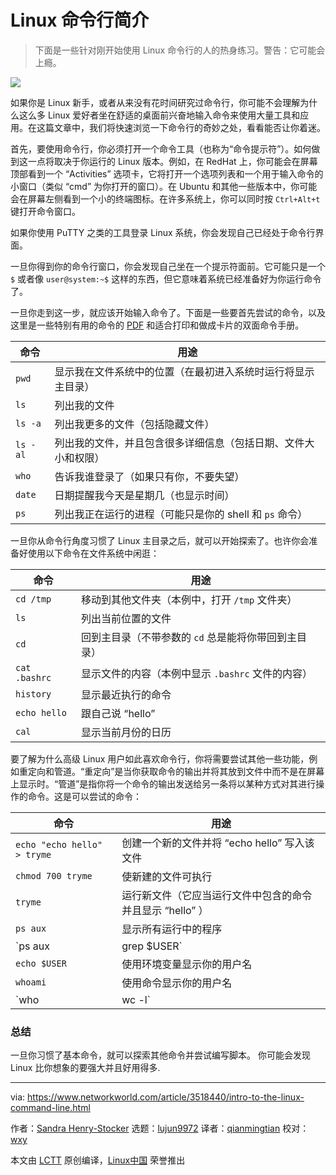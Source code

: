 [#]: collector: (lujun9972)
[#]: translator: (qianmingtian)
[#]: reviewer: (wxy)
[#]: publisher: (wxy)
[#]: url: (https://linux.cn/article-11864-1.html)
[#]: subject: (Intro to the Linux command line)
[#]: via: (https://www.networkworld.com/article/3518440/intro-to-the-linux-command-line.html)
[#]: author: (Sandra Henry-Stocker https://www.networkworld.com/author/Sandra-Henry_Stocker/)

Linux 命令行简介
======

> 下面是一些针对刚开始使用 Linux 命令行的人的热身练习。警告：它可能会上瘾。

![](https://images.idgesg.net/images/article/2020/01/cmd_linux-control_linux-logo_-100828420-large.jpg)

如果你是 Linux 新手，或者从来没有花时间研究过命令行，你可能不会理解为什么这么多 Linux 爱好者坐在舒适的桌面前兴奋地输入命令来使用大量工具和应用。在这篇文章中，我们将快速浏览一下命令行的奇妙之处，看看能否让你着迷。

首先，要使用命令行，你必须打开一个命令工具（也称为“命令提示符”）。如何做到这一点将取决于你运行的 Linux 版本。例如，在 RedHat 上，你可能会在屏幕顶部看到一个 “Activities” 选项卡，它将打开一个选项列表和一个用于输入命令的小窗口（类似 “cmd” 为你打开的窗口）。在 Ubuntu 和其他一些版本中，你可能会在屏幕左侧看到一个小的终端图标。在许多系统上，你可以同时按 `Ctrl+Alt+t` 键打开命令窗口。

如果你使用 PuTTY 之类的工具登录 Linux 系统，你会发现自己已经处于命令行界面。

一旦你得到你的命令行窗口，你会发现自己坐在一个提示符面前。它可能只是一个 `$` 或者像 `user@system:~$` 这样的东西，但它意味着系统已经准备好为你运行命令了。

一旦你走到这一步，就应该开始输入命令了。下面是一些要首先尝试的命令，以及这里是一些特别有用的命令的 [PDF][4] 和适合打印和做成卡片的双面命令手册。


| 命令 |  用途 |
|---|---|
| `pwd` | 显示我在文件系统中的位置（在最初进入系统时运行将显示主目录） |
| `ls` | 列出我的文件 |
| `ls -a` | 列出我更多的文件（包括隐藏文件） |
| `ls -al` | 列出我的文件，并且包含很多详细信息（包括日期、文件大小和权限） |
| `who` | 告诉我谁登录了（如果只有你，不要失望） |
| `date` | 日期提醒我今天是星期几（也显示时间） |
| `ps` | 列出我正在运行的进程（可能只是你的 shell 和 `ps` 命令） |

一旦你从命令行角度习惯了 Linux 主目录之后，就可以开始探索了。也许你会准备好使用以下命令在文件系统中闲逛：

| 命令 |  用途 |
|---|---| 
| `cd /tmp` | 移动到其他文件夹（本例中，打开 `/tmp` 文件夹） |
| `ls` | 列出当前位置的文件 |
| `cd` | 回到主目录（不带参数的 `cd` 总是能将你带回到主目录） |
| `cat .bashrc` | 显示文件的内容（本例中显示 `.bashrc` 文件的内容） |
| `history` | 显示最近执行的命令 |
| `echo hello` | 跟自己说 “hello” |
| `cal` | 显示当前月份的日历 |

要了解为什么高级 Linux 用户如此喜欢命令行，你将需要尝试其他一些功能，例如重定向和管道。“重定向”是当你获取命令的输出并将其放到文件中而不是在屏幕上显示时。“管道”是指你将一个命令的输出发送给另一条将以某种方式对其进行操作的命令。这是可以尝试的命令：

| 命令 |  用途 |
|---|---|                                                           
| `echo "echo hello" > tryme` | 创建一个新的文件并将 “echo hello” 写入该文件 |
| `chmod 700 tryme` | 使新建的文件可执行 |
| `tryme` | 运行新文件（它应当运行文件中包含的命令并且显示 “hello” ）|
| `ps aux` | 显示所有运行中的程序 |
| `ps aux | grep $USER` | 显示所有运行中的程序，但是限制输出的内容包含你的用户名 |
| `echo $USER` | 使用环境变量显示你的用户名 |
| `whoami` | 使用命令显示你的用户名 |
| `who | wc -l` | 计数所有当前登录的用户数目 |

### 总结

一旦你习惯了基本命令，就可以探索其他命令并尝试编写脚本。 你可能会发现 Linux 比你想象的要强大并且好用得多.

--------------------------------------------------------------------------------

via: https://www.networkworld.com/article/3518440/intro-to-the-linux-command-line.html

作者：[Sandra Henry-Stocker][a]
选题：[lujun9972][b]
译者：[qianmingtian][c]
校对：[wxy](https://github.com/wxy)

本文由 [LCTT](https://github.com/LCTT/TranslateProject) 原创编译，[Linux中国](https://linux.cn/) 荣誉推出

[a]: https://www.networkworld.com/author/Sandra-Henry_Stocker/
[b]: https://github.com/lujun9972
[c]: https://github.com/qianmingtian
[1]: https://commons.wikimedia.org/wiki/File:Tux.svg
[2]: https://creativecommons.org/publicdomain/zero/1.0/
[3]: https://www.networkworld.com/article/3440100/take-the-intelligent-route-with-consumption-based-storage.html?utm_source=IDG&utm_medium=promotions&utm_campaign=HPE21620&utm_content=sidebar ( Take the Intelligent Route with Consumption-Based Storage)
[4]: https://www.networkworld.com/article/3391029/must-know-linux-commands.html
[5]: https://www.networkworld.com/newsletters/signup.html
[6]: https://www.facebook.com/NetworkWorld/
[7]: https://www.linkedin.com/company/network-world
